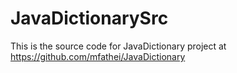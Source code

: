 # JavaDictionarySrc

This is the source code for JavaDictionary project at https://github.com/mfathei/JavaDictionary
